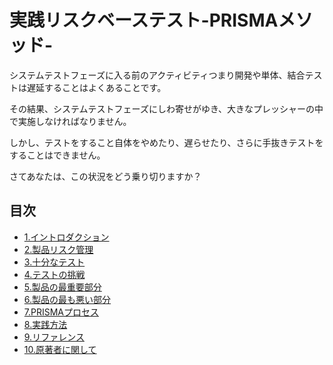 # 実践リスクベーステスト-PRISMAメソッド-

システムテストフェーズに入る前のアクティビティつまり開発や単体、結合テストは遅延することはよくあることです。

その結果、システムテストフェーズにしわ寄せがゆき、大きなプレッシャーの中で実施しなければなりません。

しかし、テストをすること自体をやめたり、遅らせたり、さらに手抜きテストをすることはできません。

さてあなたは、この状況をどう乗り切りますか？

## 目次

* [1.イントロダクション](1.Intoroduction.md)
* [2.製品リスク管理](2.ProductRiskManagement.md)
* [3.十分なテスト](3.GoodEnoughTesting.md)
* [4.テストの挑戦](4.TheTestingChellenge.md)
* [5.製品の最重要部分](5.TheMostImportantPartsOfTheProduct.md)
* [6.製品の最も悪い部分](6.TheWorstAreaOfTheProduct.md)
* [7.PRISMAプロセス](7.ThePRISMAProcess.md)
* [8.実践方法](8.PracticalExperiences.md)
* [9.リファレンス](9.Referrences.md)
* [10.原著者に関して](10.Biography.md)



